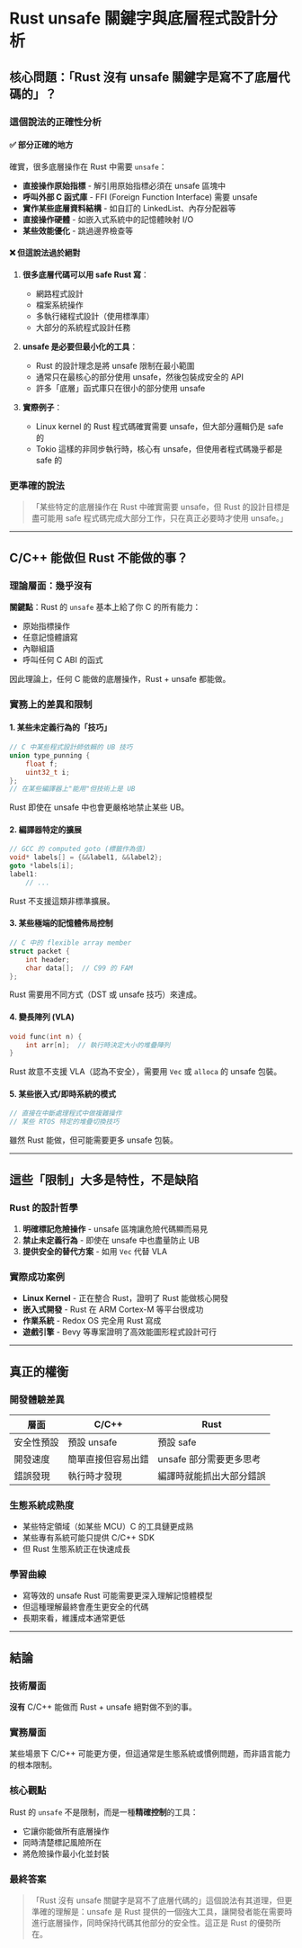 # Rust unsafe 關鍵字與底層程式設計分析

## 核心問題：「Rust 沒有 unsafe 關鍵字是寫不了底層代碼的」？

### 這個說法的正確性分析

#### ✅ 部分正確的地方

確實，很多底層操作在 Rust 中需要 `unsafe`：

- **直接操作原始指標** - 解引用原始指標必須在 unsafe 區塊中
- **呼叫外部 C 函式庫** - FFI (Foreign Function Interface) 需要 unsafe
- **實作某些底層資料結構** - 如自訂的 LinkedList、內存分配器等
- **直接操作硬體** - 如嵌入式系統中的記憶體映射 I/O
- **某些效能優化** - 跳過邊界檢查等

#### ❌ 但這說法過於絕對

1. **很多底層代碼可以用 safe Rust 寫**：
   - 網路程式設計
   - 檔案系統操作
   - 多執行緒程式設計（使用標準庫）
   - 大部分的系統程式設計任務

2. **unsafe 是必要但最小化的工具**：
   - Rust 的設計理念是將 unsafe 限制在最小範圍
   - 通常只在最核心的部分使用 unsafe，然後包裝成安全的 API
   - 許多「底層」函式庫只在很小的部分使用 unsafe

3. **實際例子**：
   - Linux kernel 的 Rust 程式碼確實需要 unsafe，但大部分邏輯仍是 safe 的
   - Tokio 這樣的非同步執行時，核心有 unsafe，但使用者程式碼幾乎都是 safe 的

### 更準確的說法

> 「某些特定的底層操作在 Rust 中確實需要 unsafe，但 Rust 的設計目標是盡可能用 safe 程式碼完成大部分工作，只在真正必要時才使用 unsafe。」

---

## C/C++ 能做但 Rust 不能做的事？

### 理論層面：幾乎沒有

**關鍵點**：Rust 的 `unsafe` 基本上給了你 C 的所有能力：
- 原始指標操作
- 任意記憶體讀寫
- 內聯組語
- 呼叫任何 C ABI 的函式

因此理論上，任何 C 能做的底層操作，Rust + unsafe 都能做。

### 實務上的差異和限制

#### 1. 某些未定義行為的「技巧」

```c
// C 中某些程式設計師依賴的 UB 技巧
union type_punning {
    float f;
    uint32_t i;
};
// 在某些編譯器上"能用"但技術上是 UB
```

Rust 即使在 unsafe 中也會更嚴格地禁止某些 UB。

#### 2. 編譯器特定的擴展

```c
// GCC 的 computed goto (標籤作為值)
void* labels[] = {&&label1, &&label2};
goto *labels[i];
label1:
    // ...
```

Rust 不支援這類非標準擴展。

#### 3. 某些極端的記憶體佈局控制

```c
// C 中的 flexible array member
struct packet {
    int header;
    char data[];  // C99 的 FAM
};
```

Rust 需要用不同方式（DST 或 unsafe 技巧）來達成。

#### 4. 變長陣列 (VLA)

```c
void func(int n) {
    int arr[n];  // 執行時決定大小的堆疊陣列
}
```

Rust 故意不支援 VLA（認為不安全），需要用 `Vec` 或 `alloca` 的 unsafe 包裝。

#### 5. 某些嵌入式/即時系統的模式

```c
// 直接在中斷處理程式中做複雜操作
// 某些 RTOS 特定的堆疊切換技巧
```

雖然 Rust 能做，但可能需要更多 unsafe 包裝。

---

## 這些「限制」大多是特性，不是缺陷

### Rust 的設計哲學

1. **明確標記危險操作** - unsafe 區塊讓危險代碼顯而易見
2. **禁止未定義行為** - 即使在 unsafe 中也盡量防止 UB
3. **提供安全的替代方案** - 如用 `Vec` 代替 VLA

### 實際成功案例

- **Linux Kernel** - 正在整合 Rust，證明了 Rust 能做核心開發
- **嵌入式開發** - Rust 在 ARM Cortex-M 等平台很成功
- **作業系統** - Redox OS 完全用 Rust 寫成
- **遊戲引擎** - Bevy 等專案證明了高效能圖形程式設計可行

---

## 真正的權衡

### 開發體驗差異

| 層面 | C/C++ | Rust |
|------|-------|------|
| 安全性預設 | 預設 unsafe | 預設 safe |
| 開發速度 | 簡單直接但容易出錯 | unsafe 部分需要更多思考 |
| 錯誤發現 | 執行時才發現 | 編譯時就能抓出大部分錯誤 |

### 生態系統成熟度

- 某些特定領域（如某些 MCU）C 的工具鏈更成熟
- 某些專有系統可能只提供 C/C++ SDK
- 但 Rust 生態系統正在快速成長

### 學習曲線

- 寫等效的 unsafe Rust 可能需要更深入理解記憶體模型
- 但這種理解最終會產生更安全的代碼
- 長期來看，維護成本通常更低

---

## 結論

### 技術層面
**沒有** C/C++ 能做而 Rust + unsafe 絕對做不到的事。

### 實務層面
某些場景下 C/C++ 可能更方便，但這通常是生態系統或慣例問題，而非語言能力的根本限制。

### 核心觀點
Rust 的 `unsafe` 不是限制，而是一種**精確控制**的工具：
- 它讓你能做所有底層操作
- 同時清楚標記風險所在
- 將危險操作最小化並封裝

### 最終答案
> 「Rust 沒有 unsafe 關鍵字是寫不了底層代碼的」這個說法有其道理，但更準確的理解是：unsafe 是 Rust 提供的一個強大工具，讓開發者能在需要時進行底層操作，同時保持代碼其他部分的安全性。這正是 Rust 的優勢所在。